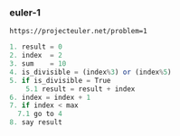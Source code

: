 ### euler-1

`https://projecteuler.net/problem=1`

```js
1. result = 0
2. index  = 2
3. sum    = 10
4. is_divisible = (index%3) or (index%5)
5. if is_divisible = True
    5.1 result = result + index
6. index = index + 1
7. if index < max
  7.1 go to 4
8. say result
```